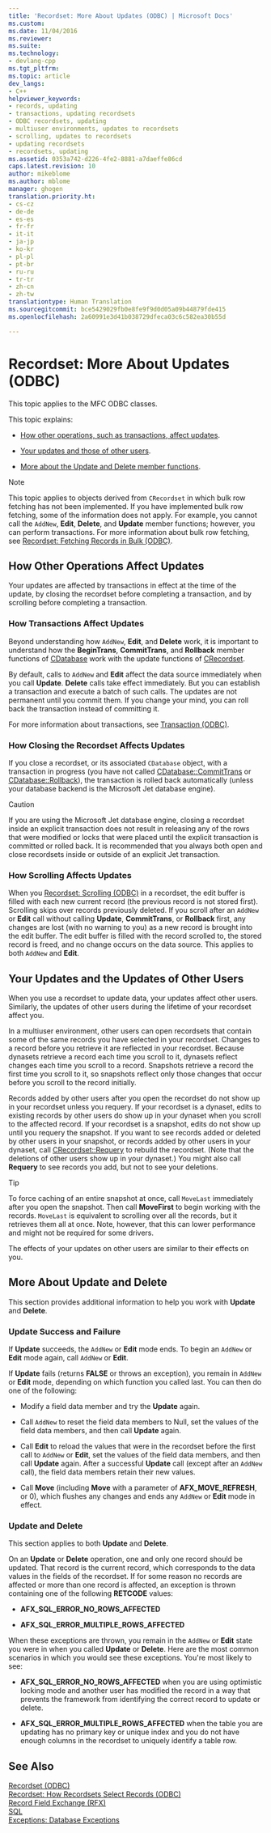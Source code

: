 ```yaml
---
title: 'Recordset: More About Updates (ODBC) | Microsoft Docs'
ms.custom: 
ms.date: 11/04/2016
ms.reviewer: 
ms.suite: 
ms.technology:
- devlang-cpp
ms.tgt_pltfrm: 
ms.topic: article
dev_langs:
- C++
helpviewer_keywords:
- records, updating
- transactions, updating recordsets
- ODBC recordsets, updating
- multiuser environments, updates to recordsets
- scrolling, updates to recordsets
- updating recordsets
- recordsets, updating
ms.assetid: 0353a742-d226-4fe2-8881-a7daeffe86cd
caps.latest.revision: 10
author: mikeblome
ms.author: mblome
manager: ghogen
translation.priority.ht:
- cs-cz
- de-de
- es-es
- fr-fr
- it-it
- ja-jp
- ko-kr
- pl-pl
- pt-br
- ru-ru
- tr-tr
- zh-cn
- zh-tw
translationtype: Human Translation
ms.sourcegitcommit: bce5429029fb0e8fe9f9d0d05a09b44879fde415
ms.openlocfilehash: 2a60991e3d41b038729dfeca03c6c582ea30b55d

---
```

# Recordset: More About Updates (ODBC)
This topic applies to the MFC ODBC classes.  
  
 This topic explains:  
  
-   [How other operations, such as transactions, affect updates](#_core_how_transactions_affect_updates).  
  
-   [Your updates and those of other users](#_core_your_updates_and_the_updates_of_other_users).  
  
-   [More about the Update and Delete member functions](#_core_more_about_update_and_delete).  
  
> [!NOTE]
>  This topic applies to objects derived from `CRecordset` in which bulk row fetching has not been implemented. If you have implemented bulk row fetching, some of the information does not apply. For example, you cannot call the `AddNew`, **Edit**, **Delete**, and **Update** member functions; however, you can perform transactions. For more information about bulk row fetching, see [Recordset: Fetching Records in Bulk (ODBC)](../../data/odbc/recordset-fetching-records-in-bulk-odbc.md).  
  
##  <a name="_core_how_other_operations_affect_updates"></a> How Other Operations Affect Updates  
 Your updates are affected by transactions in effect at the time of the update, by closing the recordset before completing a transaction, and by scrolling before completing a transaction.  
  
###  <a name="_core_how_transactions_affect_updates"></a> How Transactions Affect Updates  
 Beyond understanding how `AddNew`, **Edit**, and **Delete** work, it is important to understand how the **BeginTrans**, **CommitTrans**, and **Rollback** member functions of [CDatabase](../../mfc/reference/cdatabase-class.md) work with the update functions of [CRecordset](../../mfc/reference/crecordset-class.md).  
  
 By default, calls to `AddNew` and **Edit** affect the data source immediately when you call **Update**. **Delete** calls take effect immediately. But you can establish a transaction and execute a batch of such calls. The updates are not permanent until you commit them. If you change your mind, you can roll back the transaction instead of committing it.  
  
 For more information about transactions, see [Transaction (ODBC)](../../data/odbc/transaction-odbc.md).  
  
###  <a name="_core_how_closing_the_recordset_affects_updates"></a> How Closing the Recordset Affects Updates  
 If you close a recordset, or its associated `CDatabase` object, with a transaction in progress (you have not called [CDatabase::CommitTrans](../../mfc/reference/cdatabase-class.md#cdatabase__committrans) or [CDatabase::Rollback](../../mfc/reference/cdatabase-class.md#cdatabase__rollback)), the transaction is rolled back automatically (unless your database backend is the Microsoft Jet database engine).  
  
> [!CAUTION]
>  If you are using the Microsoft Jet database engine, closing a recordset inside an explicit transaction does not result in releasing any of the rows that were modified or locks that were placed until the explicit transaction is committed or rolled back. It is recommended that you always both open and close recordsets inside or outside of an explicit Jet transaction.  
  
###  <a name="_core_how_scrolling_affects_updates"></a> How Scrolling Affects Updates  
 When you [Recordset: Scrolling (ODBC)](../../data/odbc/recordset-scrolling-odbc.md) in a recordset, the edit buffer is filled with each new current record (the previous record is not stored first). Scrolling skips over records previously deleted. If you scroll after an `AddNew` or **Edit** call without calling **Update**, **CommitTrans**, or **Rollback** first, any changes are lost (with no warning to you) as a new record is brought into the edit buffer. The edit buffer is filled with the record scrolled to, the stored record is freed, and no change occurs on the data source. This applies to both `AddNew` and **Edit**.  
  
##  <a name="_core_your_updates_and_the_updates_of_other_users"></a> Your Updates and the Updates of Other Users  
 When you use a recordset to update data, your updates affect other users. Similarly, the updates of other users during the lifetime of your recordset affect you.  
  
 In a multiuser environment, other users can open recordsets that contain some of the same records you have selected in your recordset. Changes to a record before you retrieve it are reflected in your recordset. Because dynasets retrieve a record each time you scroll to it, dynasets reflect changes each time you scroll to a record. Snapshots retrieve a record the first time you scroll to it, so snapshots reflect only those changes that occur before you scroll to the record initially.  
  
 Records added by other users after you open the recordset do not show up in your recordset unless you requery. If your recordset is a dynaset, edits to existing records by other users do show up in your dynaset when you scroll to the affected record. If your recordset is a snapshot, edits do not show up until you requery the snapshot. If you want to see records added or deleted by other users in your snapshot, or records added by other users in your dynaset, call [CRecordset::Requery](../../mfc/reference/crecordset-class.md#crecordset__requery) to rebuild the recordset. (Note that the deletions of other users show up in your dynaset.) You might also call **Requery** to see records you add, but not to see your deletions.  
  
> [!TIP]
>  To force caching of an entire snapshot at once, call `MoveLast` immediately after you open the snapshot. Then call **MoveFirst** to begin working with the records. `MoveLast` is equivalent to scrolling over all the records, but it retrieves them all at once. Note, however, that this can lower performance and might not be required for some drivers.  
  
 The effects of your updates on other users are similar to their effects on you.  
  
##  <a name="_core_more_about_update_and_delete"></a> More About Update and Delete  
 This section provides additional information to help you work with **Update** and **Delete**.  
  
### Update Success and Failure  
 If **Update** succeeds, the `AddNew` or **Edit** mode ends. To begin an `AddNew` or **Edit** mode again, call `AddNew` or **Edit**.  
  
 If **Update** fails (returns **FALSE** or throws an exception), you remain in `AddNew` or **Edit** mode, depending on which function you called last. You can then do one of the following:  
  
-   Modify a field data member and try the **Update** again.  
  
-   Call `AddNew` to reset the field data members to Null, set the values of the field data members, and then call **Update** again.  
  
-   Call **Edit** to reload the values that were in the recordset before the first call to `AddNew` or **Edit**, set the values of the field data members, and then call **Update** again. After a successful **Update** call (except after an `AddNew` call), the field data members retain their new values.  
  
-   Call **Move** (including **Move** with a parameter of **AFX_MOVE_REFRESH**, or 0), which flushes any changes and ends any `AddNew` or **Edit** mode in effect.  
  
### Update and Delete  
 This section applies to both **Update** and **Delete**.  
  
 On an **Update** or **Delete** operation, one and only one record should be updated. That record is the current record, which corresponds to the data values in the fields of the recordset. If for some reason no records are affected or more than one record is affected, an exception is thrown containing one of the following **RETCODE** values:  
  
-   **AFX_SQL_ERROR_NO_ROWS_AFFECTED**  
  
-   **AFX_SQL_ERROR_MULTIPLE_ROWS_AFFECTED**  
  
 When these exceptions are thrown, you remain in the `AddNew` or **Edit** state you were in when you called **Update** or **Delete**. Here are the most common scenarios in which you would see these exceptions. You're most likely to see:  
  
-   **AFX_SQL_ERROR_NO_ROWS_AFFECTED** when you are using optimistic locking mode and another user has modified the record in a way that prevents the framework from identifying the correct record to update or delete.  
  
-   **AFX_SQL_ERROR_MULTIPLE_ROWS_AFFECTED** when the table you are updating has no primary key or unique index and you do not have enough columns in the recordset to uniquely identify a table row.  
  
## See Also  
 [Recordset (ODBC)](../../data/odbc/recordset-odbc.md)   
 [Recordset: How Recordsets Select Records (ODBC)](../../data/odbc/recordset-how-recordsets-select-records-odbc.md)   
 [Record Field Exchange (RFX)](../../data/odbc/record-field-exchange-rfx.md)   
 [SQL](../../data/odbc/sql.md)   
 [Exceptions: Database Exceptions](../../mfc/exceptions-database-exceptions.md)


<!--HONumber=Jan17_HO1-->


